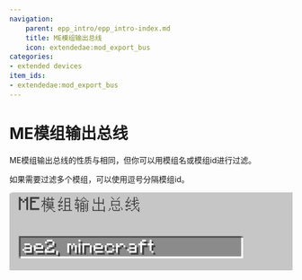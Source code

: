 ```yaml
---
navigation:
    parent: epp_intro/epp_intro-index.md
    title: ME模组输出总线
    icon: extendedae:mod_export_bus
categories:
- extended devices
item_ids:
- extendedae:mod_export_bus
---
```


# ME模组输出总线

<GameScene zoom="8" background="transparent">
  <ImportStructure src="../structure/cable_mod_export_bus.snbt"></ImportStructure>
</GameScene>

ME模组输出总线的性质与<ItemLink id="ae2:export_bus" />相同，但你可以用模组名或模组id进行过滤。

如果需要过滤多个模组，可以使用逗号分隔模组id。

![PIC](../pic/mod_bus_name2.png)
